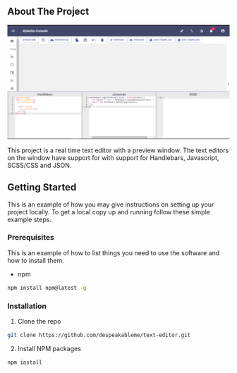 ## About The Project

![product-screenshot](./src/assets/main_page.png)

This project is a real time text editor with a preview window. The text editors on the window have support for with support for Handlebars, Javascript, SCSS/CSS and JSON.

## Getting Started

This is an example of how you may give instructions on setting up your project locally.
To get a local copy up and running follow these simple example steps.

### Prerequisites

This is an example of how to list things you need to use the software and how to install them.
* npm
```sh
npm install npm@latest -g
```

### Installation

1. Clone the repo
```sh
git clone https://github.com/despeakableme/text-editor.git
```
2. Install NPM packages
```sh
npm install

